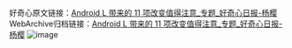 好奇心原文链接：[Android L 带来的 11 项改变值得注意_专题_好奇心日报-杨樱](https://www.qdaily.com/articles/1298.html)
WebArchive归档链接：[Android L 带来的 11 项改变值得注意_专题_好奇心日报-杨樱](http://web.archive.org/web/20190623145843/https://www.qdaily.com/articles/1298.html)
![image](http://ww3.sinaimg.cn/large/007d5XDply1g3v4c1pmvsj30u01l50yq)
